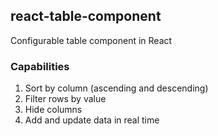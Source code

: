 ## react-table-component

Configurable table component in React

### Capabilities

1. Sort by column (ascending and descending)
2. Filter rows by value
3. Hide columns
4. Add and update data in real time